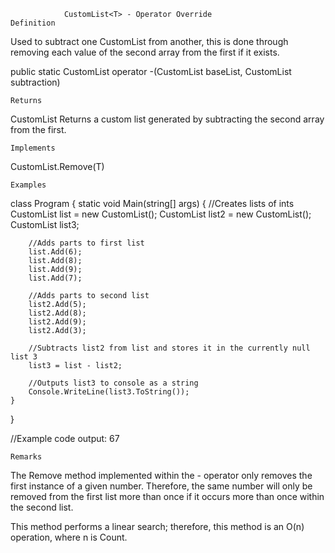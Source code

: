                 CustomList<T> - Operator Override
    Definition
Used to subtract one CustomList<T> from another, this is done through removing each value of the second array from the first if it exists.
  
public static CustomList<T> operator -(CustomList<T> baseList, CustomList<T> subtraction)
  
    Returns
CustomList<t>
Returns a custom list generated by subtracting the second array from the first.
  
    Implements
CustomList<T>.Remove(T)
  
    Examples
class Program
{
    static void Main(string[] args)
    {
        //Creates lists of ints
        CustomList<int> list = new CustomList<int>();
        CustomList<int> list2 = new CustomList<int>();
        CustomList<int> list3;
  
        //Adds parts to first list
        list.Add(6);
        list.Add(8);
        list.Add(9);
        list.Add(7);
            
        //Adds parts to second list
        list2.Add(5);
        list2.Add(8);
        list2.Add(9);
        list2.Add(3);

        //Subtracts list2 from list and stores it in the currently null list 3
        list3 = list - list2;
            
        //Outputs list3 to console as a string
        Console.WriteLine(list3.ToString());
    }
}

//Example code output: 67

    Remarks
The Remove method implemented within the - operator only removes the first instance of a given number. Therefore, the same number will only be removed from the first list more than once if it occurs more than once within the second list.

This method performs a linear search; therefore, this method is an O(n) operation, where n is Count.
